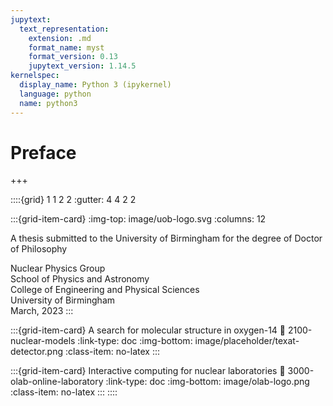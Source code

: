 ```yaml
---
jupytext:
  text_representation:
    extension: .md
    format_name: myst
    format_version: 0.13
    jupytext_version: 1.14.5
kernelspec:
  display_name: Python 3 (ipykernel)
  language: python
  name: python3
---
```


# Preface

+++

::::{grid} 1 1 2 2
:gutter: 4 4 2 2

:::{grid-item-card}
:img-top: image/uob-logo.svg
:columns: 12

A thesis submitted to the University of Birmingham for the degree of Doctor of Philosophy

Nuclear Physics Group  
School of Physics and Astronomy  
College of Engineering and Physical Sciences  
University of Birmingham  
March, 2023
:::

:::{grid-item-card} A search for molecular structure in oxygen-14
:link: 2100-nuclear-models
:link-type: doc
:img-bottom: image/placeholder/texat-detector.png
:class-item: no-latex
:::

:::{grid-item-card} Interactive computing for nuclear laboratories
:link: 3000-olab-online-laboratory
:link-type: doc
:img-bottom: image/olab-logo.png
:class-item: no-latex
:::
::::
